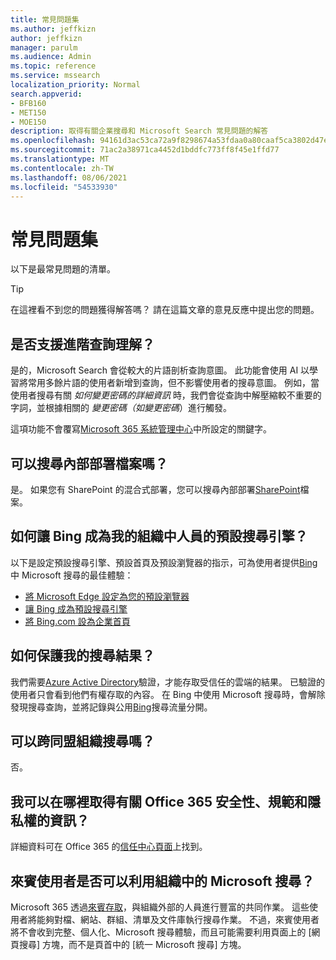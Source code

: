 ```yaml
---
title: 常見問題集
ms.author: jeffkizn
author: jeffkizn
manager: parulm
ms.audience: Admin
ms.topic: reference
ms.service: mssearch
localization_priority: Normal
search.appverid:
- BFB160
- MET150
- MOE150
description: 取得有關企業搜尋和 Microsoft Search 常見問題的解答
ms.openlocfilehash: 94161d3ac53ca72a9f8298674a53fdaa0a80caaf5ca3802d47ea693043a30530
ms.sourcegitcommit: 71ac2a38971ca4452d1bddfc773ff8f45e1ffd77
ms.translationtype: MT
ms.contentlocale: zh-TW
ms.lasthandoff: 08/06/2021
ms.locfileid: "54533930"
---
```

<!-- markdownlint-disable no-trailing-punctuation -->
# <a name="frequently-asked-questions"></a>常見問題集

以下是最常見問題的清單。

> [!TIP]
> 在這裡看不到您的問題獲得解答嗎？ 請在這篇文章的意見反應中提出您的問題。

## <a name="is-advanced-query-understanding-supported"></a>是否支援進階查詢理解？

是的，Microsoft Search 會從較大的片語剖析查詢意圖。 此功能會使用 AI 以學習將常用多餘片語的使用者新增到查詢，但不影響使用者的搜尋意圖。 例如，當使用者搜尋有關 *如何變更密碼的詳細資訊* 時，我們會從查詢中解壓縮較不重要的字詞，並根據相關的 *變更密碼（如變更密碼*）進行觸發。
  
這項功能不會覆寫[Microsoft 365 系統管理中心](https://admin.microsoft.com)中所設定的關鍵字。
  
## <a name="can-you-search-for-files-on-premises"></a>可以搜尋內部部署檔案嗎？

是。 如果您有 SharePoint 的混合式部署，您可以搜尋內部部署[SharePoint](http://sharepoint.com/)檔案。
  
## <a name="how-do-i-make-bing-the-default-search-engine-for-people-in-my-org"></a>如何讓 Bing 成為我的組織中人員的預設搜尋引擎？

以下是設定預設搜尋引擎、預設首頁及預設瀏覽器的指示，可為使用者提供[Bing](https://Bing.com)中 Microsoft 搜尋的最佳體驗：

- [將 Microsoft Edge 設定為您的預設瀏覽器](/deployedge/edge-default-browser)
- [讓 Bing 成為預設搜尋引擎](set-default-search-engine.md)
- [將 Bing.com 設為企業首頁](set-default-homepage.md)

## <a name="how-are-my-search-results-protected"></a>如何保護我的搜尋結果？

我們需要[Azure Active Directory](/azure/active-directory/)驗證，才能存取受信任的雲端的結果。 已驗證的使用者只會看到他們有權存取的內容。 在 Bing 中使用 Microsoft 搜尋時，會解除發現搜尋查詢，並將記錄與公用[Bing](https://Bing.com)搜尋流量分開。

## <a name="can-i-search-across-federated-organizations"></a>可以跨同盟組織搜尋嗎？

否。

## <a name="where-can-i-get-info-about-office-365-security-compliance-and-privacy"></a>我可以在哪裡取得有關 Office 365 安全性、規範和隱私權的資訊？

詳細資料可在 Office 365 的[信任中心頁面](https://www.microsoft.com/TrustCenter/CloudServices/office365/default.aspx)上找到。

## <a name="can-guest-users-leverage-microsoft-search-in-my-organization"></a>來賓使用者是否可以利用組織中的 Microsoft 搜尋？

Microsoft 365 透過[來賓存取](/microsoft-365/solutions/collaborate-with-people-outside-your-organization)，與組織外部的人員進行豐富的共同作業。 這些使用者將能夠對檔、網站、群組、清單及文件庫執行搜尋作業。 不過，來賓使用者將不會收到完整、個人化、Microsoft 搜尋體驗，而且可能需要利用頁面上的 [網頁搜尋] 方塊，而不是頁首中的 [統一 Microsoft 搜尋] 方塊。
